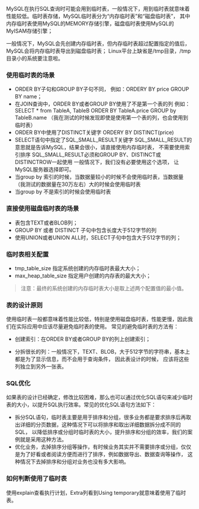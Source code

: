 
MySQL在执行SQL查询时可能会用到临时表，一般情况下，用到临时表就意味着性能较低。临时表存储，MySQL临时表分为“内存临时表”和“磁盘临时表”，
其中内存临时表使用MySQL的MEMORY存储引擎，磁盘临时表使用MySQL的MyISAM存储引擎；
<!--more-->

 一般情况下，MySQL会先创建内存临时表，但内存临时表超过配置指定的值后，MySQL会将内存临时表导出到磁盘临时表；
 Linux平台上缺省是/tmp目录，/tmp目录小的系统要注意啦。  
	 
### 使用临时表的场景
* ORDER BY子句和GROUP BY子句不同， 例如：ORDERY BY price GROUP BY name；   
* 在JOIN查询中，ORDER BY或者GROUP BY使用了不是第一个表的列 例如：SELECT * from TableA, TableB ORDER BY TableA.price GROUP by TableB.name
（我在测试的时候发现即使是使用第一个表的列，也会使用到临时表）
* ORDER BY中使用了DISTINCT关键字 ORDERY BY DISTINCT(price)  
* SELECT语句中指定了SQL_SMALL_RESULT关键字 SQL_SMALL_RESULT的意思就是告诉MySQL，结果会很小，请直接使用内存临时表，
不需要使用索引排序 SQL_SMALL_RESULT必须和GROUP BY、DISTINCT或DISTINCTROW一起使用 一般情况下，我们没有必要使用这个选项，
让MySQL服务器选择即可。  
* 当group by 索引的时候，当数据量较小的时候不会使用临时表，当数据量（我测试的数据量在30万左右）大的时候会使用临时表
* 当group by 不是索引的时候会使用临时表  

### 直接使用磁盘临时表的场景
* 表包含TEXT或者BLOB列；
* GROUP BY 或者 DISTINCT 子句中包含长度大于512字节的列
* 使用UNION或者UNION ALL时，SELECT子句中包含大于512字节的列；

### 临时表相关配置
* tmp_table_size 指定系统创建的内存临时表最大大小；
* max_heap_table_size 指定用户创建的内存表的最大大小；
> 注意：最终的系统创建的内存临时表大小是取上述两个配置值的最小值。

### 表的设计原则
使用临时表一般都意味着性能比较低，特别是使用磁盘临时表，性能更慢，因此我们在实际应用中应该尽量避免临时表的使用。 
常见的避免临时表的方法有：
* 创建索引：在ORDER BY或者GROUP BY的列上创建索引；

* 分拆很长的列：一般情况下，TEXT、BLOB，大于512字节的字符串，基本上都是为了显示信息，而不会用于查询条件， 因此表设计的时候，
应该将这些列独立到另外一张表。

### SQL优化
如果表的设计已经确定，修改比较困难，那么也可以通过优化SQL语句来减少临时表的大小，以提升SQL执行效率。常见的优化SQL语句方法如下：
* 拆分SQL语句，临时表主要是用于排序和分组，很多业务都是要求排序后再取出详细的分页数据，这种情况下可以将排序和取出详细数据拆分成不同的SQL，
以降低排序或分组时临时表的大小，提升排序和分组的效率，我们的案例就是采用这种方法。
* 优化业务，去掉排序分组等操作，有时候业务其实并不需要排序或分组，仅仅是为了好看或者阅读方便而进行了排序，例如数据导出、数据查询等操作，
这种情况下去掉排序和分组对业务也没有多大影响。

### 如何判断使用了临时表
使用explain查看执行计划，Extra列看到Using temporary就意味着使用了临时表。